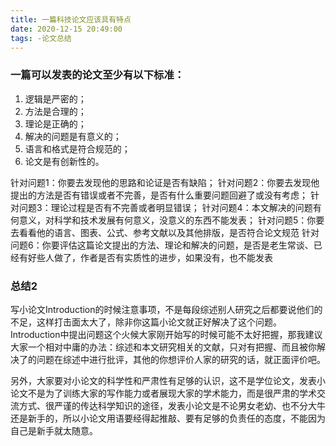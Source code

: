 ```yaml
---
title: 一篇科技论文应该具有特点
date: 2020-12-15 20:49:00
tags: -论文总结
---
```


### 一篇可以发表的论文至少有以下标准：

1. 逻辑是严密的；
2. 方法是合理的；
3. 理论是正确的；
4. 解决的问题是有意义的；
5. 语言和格式是符合规范的；
6. 论文是有创新性的。

针对问题1：你要去发现他的思路和论证是否有缺陷；
针对问题2：你要去发现他提出的方法是否有错误或者不完善，是否有什么重要问题回避了或没有考虑；
针对问题3：理论过程是否有不完善或者明显错误；
针对问题4：本文解决的问题有何意义，对科学和技术发展有何意义，没意义的东西不能发表；
针对问题5：你要去看看他的语言、图表、公式、参考文献以及其他排版，是否符合论文规范
针对问题6：你要评估这篇论文提出的方法、理论和解决的问题，是否是老生常谈、已经有好些人做了，作者是否有实质性的进步，如果没有，也不能发表



### 总结2

写小论文Introduction的时候注意事项，不是每段综述别人研究之后都要说他们的不足，这样打击面太大了，除非你这篇小论文就正好解决了这个问题。Introduction中提出问题这个火候大家刚开始写的时候可能不太好把握，那我建议大家一个相对中庸的办法：综述和本文研究相关的文献，只对有把握、而且被你解决了的问题在综述中进行批评，其他的你想评价人家的研究的话，就正面评价吧。

另外，大家要对小论文的科学性和严肃性有足够的认识，这不是学位论文，发表小论文不是为了训练大家的写作能力或者展现大家的学术能力，而是很严肃的学术交流方式、很严谨的传达科学知识的途径，发表小论文是不论男女老幼、也不分大牛还是新手的，所以小论文用语要经得起推敲、要有足够的负责任的态度，不能因为自己是新手就太随意。